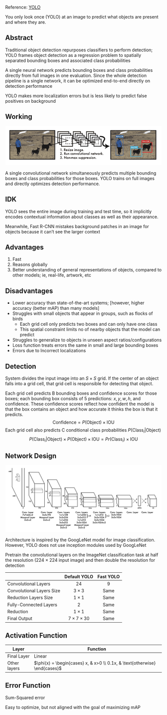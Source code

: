 Reference: [YOLO](YOLO.pdf) 

You only look once (YOLO) at an image to predict what objects are present and where they are.

## Abstract

Traditional object detection repurposes classifiers to perform detection; YOLO frames object detection as a regression problem to spatially separated bounding boxes and associated class probabilities

A single neural network predicts bounding boxes and class probabilities directly from full images in one evaluation. Since the whole detection pipeline is a single network, it can be optimized end-to-end directly on detection performance

YOLO makes more localization errors but is less likely to predict false positives on background

## Working

![image-20230528104136452](./../assets/image-20230528104136452.png)

A single convolutional network simultaneously predicts multiple bounding boxes and class probabilities for those boxes. YOLO trains on full images and directly optimizes detection performance.

## IDK

YOLO sees the entire image during training and test time, so it implicitly encodes contextual information about classes as well as their appearance. 

Meanwhile, Fast R-CNN mistakes background patches in an image for objects because it can’t see the larger context

## Advantages

1. Fast
2. Reasons globally
3. Better understanding of general representations of objects, compared to other models; ie, real-life, artwork, etc

## Disadvantages

- Lower accuracy than state-of-the-art systems; [however, higher accuracy (better mAP) than many models]
- Struggles with small objects that appear in groups, such as flocks of birds
  - Each grid cell only predicts two boxes and can only have one class
  - This spatial constraint limits no of nearby objects that the model can predict
- Struggles to generalize to objects in unseen aspect ratios/configurations
- Loss function treats errors the same in small and large bounding boxes
- Errors due to Incorrect localizations

## Detection

System divides the input image into an $S \times S$ grid. If the center of an object falls into a grid cell, that grid cell is responsible for detecting that object.

Each grid cell predicts B bounding boxes and confidence
scores for those boxes; each bounding box consists of 5 predictions: $x, y, w, h$, and confidence. These confidence scores reflect how
confident the model is that the box contains an object and
how accurate it thinks the box is that it predicts.
$$
\text{Confidence} = P(\text{Object}) \times \text{IOU}
$$
Each grid cell also predicts C conditional class probabilities $P(\text{Class}_i|\text{Object})$
$$
P(\text{Class}_i|\text{Object}) \times P(\text{Object}) \times \text{IOU} = Pr(\text{Class}_i) \times \text{IOU}
$$

## Network Design

![image-20230528110044013](./../assets/image-20230528110044013.png)

Architecture is inspired by the GoogLeNet model for image classification. However, YOLO does not use inception modules used by GoogLeNet

Pretrain the convolutional layers on the ImageNet classification task at half the resolution (224 × 224 input image) and then double the resolution for detection

|                           |      Default YOLO      | Fast YOLO |
| ------------------------- | :--------------------: | :-------: |
| Convolutional Layers      |           24           |     9     |
| Convolutional Layers Size |      $3 \times 3$      |   Same    |
| Reduction Layers Size     |      $1 \times 1$      |   Same    |
| Fully-Connected Layers    |           2            |   Same    |
| Reduction                 |      $1 \times 1$      |   Same    |
| Final Output              | $7 \times 7 \times 30$ |   Same    |

## Activation Function

| Layer        | Function                                                     |
| ------------ | ------------------------------------------------------------ |
| Final Layer  | Linear                                                       |
| Other layers | $\phi(x) = \begin{cases} x, & x>0 \\ 0.1x, & \text{otherwise} \end{cases}$ |

## Error Function

Sum-Squared error

Easy to optimize, but not aligned with the goal of maximizing mAP
